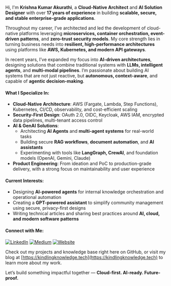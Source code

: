 Hi, I'm **Krishna Kumar Akurathi**, a **Cloud-Native Architect** and **AI Solution Designer** with over **17 years of experience** in building **scalable, secure, and stable enterprise-grade applications**.

Throughout my career, I’ve architected and led the development of cloud-native platforms leveraging **microservices, container orchestration, event-driven patterns**, and **zero-trust security models**. My core strength lies in turning business needs into **resilient, high-performance architectures** using platforms like **AWS, Kubernetes, and modern API gateways**.

In recent years, I’ve expanded my focus into **AI-driven architectures**, designing solutions that combine traditional systems with **LLMs, intelligent agents**, and **multi-modal pipelines**. I’m passionate about building AI systems that are not just reactive, but **autonomous, context-aware**, and capable of **agentic decision-making**.

#### What I Specialize In:
- **Cloud-Native Architecture**: AWS (Fargate, Lambda, Step Functions), Kubernetes, CI/CD, observability, and cost-efficient scaling
- **Security-First Design**: OAuth 2.0, OIDC, Keycloak, AWS IAM, encrypted data pipelines, multi-tenant access control
- **AI & GenAI Solutions**:
  - Architecting **AI Agents** and **multi-agent systems** for real-world tasks
  - Building secure **RAG workflows**, **document automation**, and **AI assistants**
  - Experimenting with tools like **LangGraph, CrewAI**, and foundation models (OpenAI, Gemini, Claude)
- **Product Engineering**: From ideation and PoC to production-grade delivery, with a strong focus on maintainability and user experience

#### Current Interests:
- Designing **AI-powered agents** for internal knowledge orchestration and operational automation
- Creating a **GPT-powered assistant** to simplify community management using secure, privacy-first designs
- Writing technical articles and sharing best practices around **AI, cloud, and modern software patterns**

#### Connect with Me:
[![LinkedIn](https://img.shields.io/badge/LinkedIn-Profile-blue)](http://linkedin.com/in/krishna-kumar-akurathi-b960302b)
[![Medium](https://img.shields.io/badge/Medium-Blog-black)](https://medium.com/@kindlingknowledge)
[![Website](https://img.shields.io/badge/Website-KindlingKnowledge.tech-blueviolet)](https://kindlingknowledge.tech)

Check out my projects and knowledge base right here on GitHub, or visit my blog at [https://kindlingknowledge.tech](https://kindlingknowledge.tech) to learn more about my work.

Let’s build something impactful together — **Cloud-first. AI-ready. Future-proof.**
